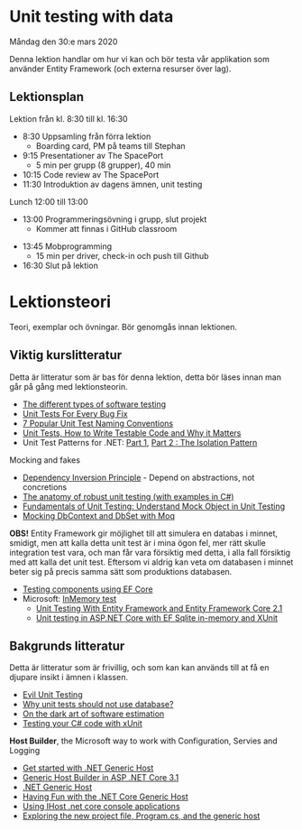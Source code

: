 # Unit testing with data

Måndag den 30:e mars 2020

Denna lektion handlar om hur vi kan och bör testa vår applikation som använder Entity Framework (och externa resurser över lag).

## Lektionsplan

Lektion från kl. 8:30 till kl. 16:30

* 8:30 Uppsamling från förra lektion    
  - Boarding card, PM på teams till Stephan
* 9:15 Presentationer av The SpacePort
  - 5 min per grupp (8 grupper), 40 min
* 10:15 Code review av The SpacePort
* 11:30 Introduktion av dagens ämnen, unit testing

Lunch 12:00 till 13:00

* 13:00 Programmeringsövning i grupp, slut projekt
  * Kommer att finnas i GitHub classroom


- 13:45 Mobprogramming
  - 15 min per driver, check-in och push till Github
- 16:30 Slut på lektion

# Lektionsteori

Teori, exemplar och övningar. Bör genomgås innan lektionen.

## Viktig kurslitteratur

Detta är litteratur som är bas för denna lektion, detta bör läses innan man går på gång med lektionsteorin.

* [The different types of software testing](https://www.atlassian.com/continuous-delivery/software-testing/types-of-software-testing)
* [Unit Tests For Every Bug Fix](http://iedaddy.com/2016/11/unit-tests-every-bug-fix/)
* [7 Popular Unit Test Naming Conventions](https://dzone.com/articles/7-popular-unit-test-naming)
* [Unit Tests, How to Write Testable Code and Why it Matters](https://www.toptal.com/qa/how-to-write-testable-code-and-why-it-matters)
* Unit Test Patterns for .NET: [Part 1](https://www.typemock.com/unit-test-patterns-for-net/), [Part 2 : The Isolation Pattern](https://www.typemock.com/unit-test-patterns-part-ii)

Mocking and fakes

* [Dependency Inversion Principle](https://deviq.com/dependency-inversion-principle/) - Depend on abstractions, not concretions
* [The anatomy of robust unit testing (with examples in C#)](https://raygun.com/blog/unit-testing-examples-and-anatomy/)
* [Fundamentals of Unit Testing: Understand Mock Object in Unit Testing](https://www.c-sharpcorner.com/UploadFile/dacca2/fundamental-of-unit-testing-understand-mock-object-in-unit/)
* [Mocking DbContext and DbSet with Moq](https://www.jankowskimichal.pl/en/2016/01/mocking-dbcontext-and-dbset-with-moq/)

**OBS!** Entity Framework gir möjlighet till att simulera en databas i minnet, smidigt, men att kalla detta unit test är i mina ögon fel, mer rätt skulle integration test vara, och man får vara försiktig med detta, i alla fall försiktig med att kalla det unit test. Eftersom vi aldrig kan veta om databasen i minnet beter sig på precis samma sätt som produktions databasen.

* [Testing components using EF Core](https://docs.microsoft.com/en-us/ef/core/miscellaneous/testing/)
* Microsoft: [InMemory test](https://docs.microsoft.com/en-us/ef/core/miscellaneous/testing/in-memory) 
  * [Unit Testing With Entity Framework and Entity Framework Core 2.1](https://dev.to/pcmichaels/unit-testing-with-entity-framework-and-entity-framework-core-2-1-1j2)
  * [Unit testing in ASP.NET Core with EF Sqlite in-memory and XUnit](https://raaaimund.github.io/tech/2019/05/07/aspnet-core-unit-testing-inmemory/)

## Bakgrunds litteratur

Detta är litteratur som är frivillig, och som kan kan används till at få en djupare insikt i ämnen i klassen.

* [Evil Unit Testing](https://coderanch.com/wiki/718795/Unit-Testing)
* [Why unit tests should not use database?](https://stackoverflow.com/questions/15450957/why-unit-tests-should-not-use-database)
* [On the dark art of software estimation](https://techcrunch.com/2016/04/30/estimate-thrice-develop-once/)
* [Testing your C# code with xUnit](https://www.codemotion.com/magazine/dev-hub/backend-dev/testing-your-c-code-with-xunit/)

**Host Builder**, the Microsoft way to work with Configuration, Servies and Logging

* [Get started with .NET Generic Host](https://snede.net/get-started-with-net-generic-host/)
* [Generic Host Builder in ASP .NET Core 3.1](https://wakeupandcode.com/generic-host-builder-in-asp-net-core-3-1/)
* [.NET Generic Host](https://docs.microsoft.com/en-us/aspnet/core/fundamentals/host/generic-host?view=aspnetcore-3.1)
* [Having Fun with the .NET Core Generic Host](https://jmezach.github.io/2017/10/29/having-fun-with-the-.net-core-generic-host/)
* [Using IHost .net core console applications](https://garywoodfine.com/ihost-net-core-console-applications/)
* [Exploring the new project file, Program.cs, and the generic host](https://andrewlock.net/exploring-the-new-project-file-program-and-the-generic-host-in-asp-net-core-3/)